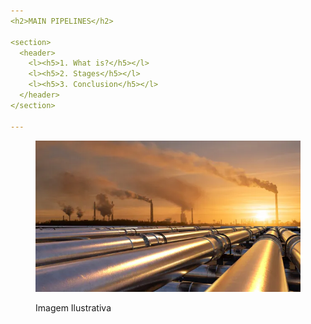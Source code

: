 ```yaml
---
<h2>MAIN PIPELINES</h2>

<section>
  <header>
    <l><h5>1. What is?</h5></l>
    <l><h5>2. Stages</h5></l>
    <l><h5>3. Conclusion</h5></l>
  </header>
</section>

---
```

<figure>
  <img src="images/readme-imgs/360_F_367984985_jPqUNWUEKUit5peM1wySwsnHbTpAC3vm.webp" alt="Pipelines de Dados">
  <p><figcaption>Imagem Ilustrativa</figcaption></p>
</figure>
